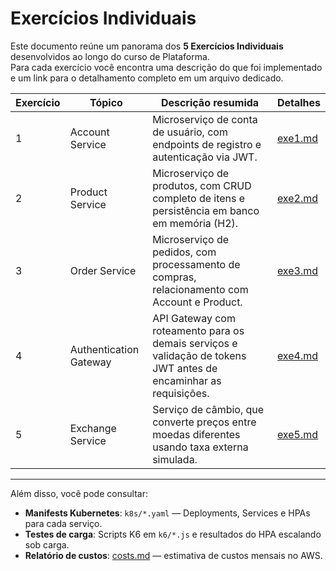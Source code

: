 # Exercícios Individuais

Este documento reúne um panorama dos **5 Exercícios Individuais** desenvolvidos ao longo do curso de Plataforma.  
Para cada exercício você encontra uma descrição do que foi implementado e um link para o detalhamento completo em um arquivo dedicado.

| Exercício | Tópico                     | Descrição resumida                                                                                              | Detalhes         |
|-----------|----------------------------|-----------------------------------------------------------------------------------------------------------------|------------------|
| 1         | Account Service            | Microserviço de conta de usuário, com endpoints de registro e autenticação via JWT.                              | [exe1.md](exe1.md) |
| 2         | Product Service            | Microserviço de produtos, com CRUD completo de itens e persistência em banco em memória (H2).                    | [exe2.md](exe2.md) |
| 3         | Order Service              | Microserviço de pedidos, com processamento de compras, relacionamento com Account e Product.                     | [exe3.md](exe3.md) |
| 4         | Authentication Gateway     | API Gateway com roteamento para os demais serviços e validação de tokens JWT antes de encaminhar as requisições. | [exe4.md](exe4.md) |
| 5         | Exchange Service           | Serviço de câmbio, que converte preços entre moedas diferentes usando taxa externa simulada.                    | [exe5.md](exe5.md) |

---

Além disso, você pode consultar:

- **Manifests Kubernetes**: `k8s/*.yaml` — Deployments, Services e HPAs para cada serviço.  
- **Testes de carga**: Scripts K6 em `k6/*.js` e resultados do HPA escalando sob carga.  
- **Relatório de custos**: [costs.md](costs.md) — estimativa de custos mensais no AWS.  
